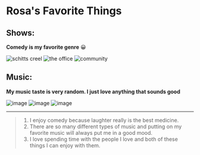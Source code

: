 # Rosa's Favorite Things

## Shows:
**Comedy is my favorite genre** :grinning:

![schitts creel](https://github.com/rosasam17/rosasfavoritethings/assets/143035718/c4734e7e-4997-49d7-9825-238f83fd7134)
![the office](https://github.com/rosasam17/rosasfavoritethings/assets/143035718/52b2b21a-24a0-44c8-b935-ba9d02305137)
![community](https://github.com/rosasam17/rosasfavoritethings/assets/143035718/f4af8ca7-e202-4583-bdcc-aa1dbead49b8)


## Music:
**My music taste is very random. I just love anything that sounds good**

![image](https://github.com/rosasam17/rosasfavoritethings/assets/143035718/139c52a4-5bae-4fdf-a683-78072f983b91)
![image](https://github.com/rosasam17/rosasfavoritethings/assets/143035718/83909a13-3df4-4a41-bace-e59d21ce45f3)
![image](https://github.com/rosasam17/rosasfavoritethings/assets/143035718/23337c95-3edd-4f17-969d-7c80e830cba3)
***
> 1. I enjoy comedy because laughter really is the best medicine.
> 2. There are so many different types of music and putting on my favorite music will always put me in a good mood.
> 3. I love spending time with the people I love and both of these things I can enjoy with them.
